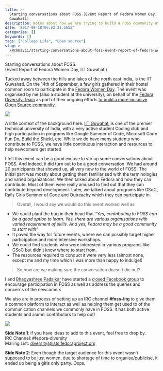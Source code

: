 ```yaml
---
title: >-
  Starting conversations about FOSS.(Event Report of Fedora Women Day, IIT
  Guwahati)
description: Notes about how we are trying to build a FOSS community at IIT Guwahati.
date: '2017-09-18T06:02:21.565Z'
categories: []
keywords: []
tags: ["College Life", "Open source"]
slug: >-
  /@chhavii/starting-conversations-about-foss-event-report-of-fedora-women-day-iit-guwahati-19d4a3d0141e
---
```


Starting conversations about FOSS.  
(Event Report of Fedora Women Day, IIT Guwahati)

Tucked away between the hills and lakes of the north east India, is the IIT Guwahati. On the 14th of September, a few girls gathered in their hostel common room to participate in the [Fedora Women Day](https://fedoraproject.org/wiki/Fedora_Women_Day_2017). The event was organised by me (also a student at the university), on behalf of the [Fedora Diversity Team](https://fedoraproject.org/wiki/Diversity) as part of their ongoing efforts [to build a more inclusive Open Source community](https://medium.com/@chhavi.justme/building-a-more-inclusive-open-source-community-at-fedora-15dad220efba).

![](https://cdn-images-1.medium.com/max/800/1*f45Qip0Ax16XdV5XN2qPKg.jpeg)

A little context of the background here. [IIT Guwahati](http://www.iitg.ernet.in/) is one of the premier technical university of India, with a very active student Coding club and high participation in programs like Google Summer of Code, Microsoft Code Fun Do, Build the Shield, etc. While we do have many students who contribute to FOSS, we have little continuous interaction and resources to help newcomers get started.

I felt this event can be a good excuse to stir up some conversations about FOSS. And indeed, it did turn out to be a good conversation. We had around 20 participants that showed up, all very new to the world of FOSS. The initial part was mostly about getting them familiarised with the terminologies and varied organizations. We then talked about Fedora and how they can contribute. Most of them were really amused to find out that they can contribute beyond development. Later, we talked about programs like GSoC, Rails Girls Summer of Code and Outreachy which they can participate in.

> Overall, I would say we would do this event worked well as

*   We could plant the bug in their head that _“Yes, contributing to FOSS can be a good option to learn. Yes, there are various organisations with varied requirement of skills. And yes, Fedora may be a good community to start with”_
*   It paved the way for future events, where we can possibly target higher participation and more intensive workshops.
*   We could find students who were interested in various programs like GSoC but didn’t know where to start from.
*   The resources required to conduct it were very less (almost none, except me and my time which I was more than happy to indulge!)

> So how are we making sure the conversation doesn’t die out?

I and [Bhagyashree Padalkar](https://medium.com/u/f12eabd8aad6) have started a [closed Facebook group](https://www.facebook.com/groups/1422338674452811/) to encourage participation in FOSS as well as address the queries and concerns of the newcomers.

We also are in process of setting up an IRC channel **#foss-iitg** to give them a common platform to interact as well as helping them get used to of the communication channels we commonly have in FOSS. It has both active students and alumni contributors to help out!

![](https://cdn-images-1.medium.com/max/800/1*BnZHnqZtaXH6jywvQIFJ2g.jpeg)

**Side Note 1**: If you have ideas to add to this event, feel free to drop by.  
IRC Channel: #fedora-diversity  
Mailing List: diversity@lists.fedoraproject.org

**Side Note 2**: Even though the target audience for this event wasn’t supposed to be just women, due to shortage of time to organise/publicise, it ended up being a girls only party. Oops.